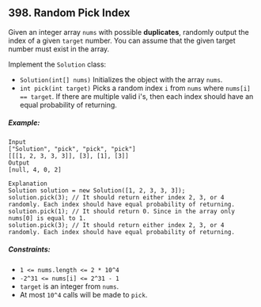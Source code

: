 ## 398. Random Pick Index

Given an integer array ```nums``` with possible **duplicates**, randomly output the index of a given ```target``` number. You can assume that the given target number must exist in the array.

Implement the ```Solution``` class:

* ```Solution(int[] nums)``` Initializes the object with the array ```nums```.
* ```int pick(int target)``` Picks a random index ```i``` from ```nums``` where ```nums[i] == target```. If there are multiple valid i's, then each index should have an equal probability of returning.

##### Example:
```
Input
["Solution", "pick", "pick", "pick"]
[[[1, 2, 3, 3, 3]], [3], [1], [3]]
Output
[null, 4, 0, 2]

Explanation
Solution solution = new Solution([1, 2, 3, 3, 3]);
solution.pick(3); // It should return either index 2, 3, or 4 randomly. Each index should have equal probability of returning.
solution.pick(1); // It should return 0. Since in the array only nums[0] is equal to 1.
solution.pick(3); // It should return either index 2, 3, or 4 randomly. Each index should have equal probability of returning.
```

##### Constraints:

* ```1 <= nums.length <= 2 * 10^4```
* ```-2^31 <= nums[i] <= 2^31 - 1```
* ```target``` is an integer from ```nums```.
* At most ```10^4``` calls will be made to ```pick```.